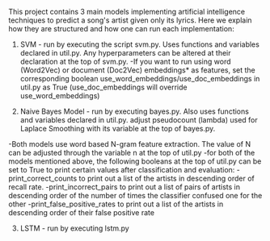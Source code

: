 This project contains 3 main models implementing artificial intelligence techniques to predict a song's artist given only its lyrics. Here we explain how they are structured and how one can run each implementation:

1. SVM - run by executing the script svm.py. Uses functions and variables declared in util.py. Any hyperparameters can be altered at their declaration at the top of svm.py.
	-If you want to run using word (Word2Vec) or document (Doc2Vec) embeddings* as features, set the corresponding boolean use_word_embeddings/use_doc_embeddings in util.py as True (use_doc_embeddings will override use_word_embeddings)

2. Naive Bayes Model - run by executing bayes.py. Also uses functions and variables declared in util.py. adjust pseudocount (lambda) used for Laplace Smoothing with its variable at the top of bayes.py.

-Both models use word based N-gram feature extraction. The value of N can be adjusted through the variable n at the top of util.py
-for both of the models mentioned above, the following booleans at the top of util.py can be set to True to print certain values after classification and evaluation: 
	-print_correct_counts to print out a list of the artists in descending order of recall rate.
	-print_incorrect_pairs to print out a list of pairs of artists in descending order of the number of times the classifier confused one for the other
	-print_false_positive_rates to print out a list of the artists in descending order of their false positive rate

3. LSTM - run by executing lstm.py

